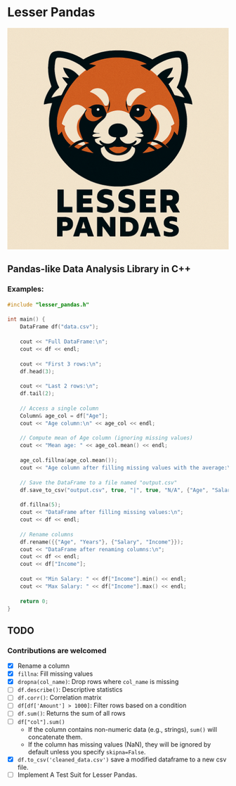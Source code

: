 # Lesser Pandas
![Logo](assets/lesser_pandas_logo.png)

## Pandas-like Data Analysis Library in C++

### Examples:

```cpp
#include "lesser_pandas.h"

int main() {
    DataFrame df("data.csv");

    cout << "Full DataFrame:\n";
    cout << df << endl;

    cout << "First 3 rows:\n";
    df.head(3);

    cout << "Last 2 rows:\n";
    df.tail(2);

    // Access a single column
    Column& age_col = df["Age"];
    cout << "Age column:\n" << age_col << endl;

    // Compute mean of Age column (ignoring missing values)
    cout << "Mean age: " << age_col.mean() << endl;

    age_col.fillna(age_col.mean());
    cout << "Age column after filling missing values with the average:\n" << age_col << endl;

    // Save the DataFrame to a file named "output.csv"
    df.save_to_csv("output.csv", true, "|", true, "N/A", {"Age", "Salary"});

    df.fillna(5);
    cout << "DataFrame after filling missing values:\n";
    cout << df << endl;

    // Rename columns
    df.rename({{"Age", "Years"}, {"Salary", "Income"}});
    cout << "DataFrame after renaming columns:\n";
    cout << df << endl;
    cout << df["Income"];

    cout << "Min Salary: " << df["Income"].min() << endl;
    cout << "Max Salary: " << df["Income"].max() << endl;

    return 0;
}
```

## TODO
### Contributions are welcomed

- [x] Rename a column
- [x] `fillna`: Fill missing values
- [x] `dropna(col_name)`: Drop rows where `col_name` is missing
- [ ] `df.describe()`: Descriptive statistics
- [ ] `df.corr()`: Correlation matrix
- [ ] `df[df['Amount'] > 1000]`: Filter rows based on a condition
- [ ] `df.sum()`: Returns the sum of all rows
- [ ] `df["col"].sum()`
  - If the column contains non-numeric data (e.g., strings), `sum()` will concatenate them.
  - If the column has missing values (NaN), they will be ignored by default unless you specify `skipna=False`.
- [x] `df.to_csv('cleaned_data.csv')` save a modified dataframe to a new csv file.
- [ ] Implement A Test Suit for Lesser Pandas.
